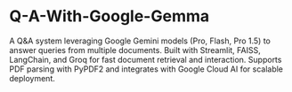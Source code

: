 # Q-A-With-Google-Gemma
A Q&amp;A system leveraging Google Gemini models (Pro, Flash, Pro 1.5) to answer queries from multiple documents. Built with Streamlit, FAISS, LangChain, and Groq for fast document retrieval and interaction. Supports PDF parsing with PyPDF2 and integrates with Google Cloud AI for scalable deployment.
